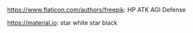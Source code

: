 https://www.flaticon.com/authors/freepik:
HP
ATK
AGI
Defense


https://material.io:
star white
star black
